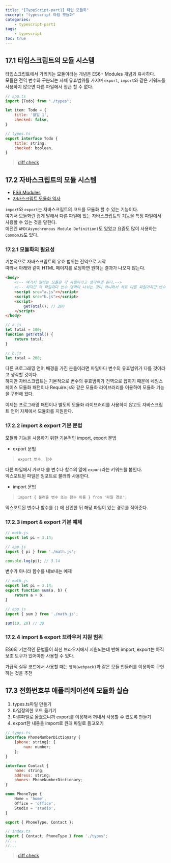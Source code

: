 ```yaml
--- 
title: "[TypeScript-part1] 타입 모듈화" 
excerpt: "typescript 타입 모듈화"
categories: 
    - typescript-part1
tags: 
    - typescript
toc: true
--- 
```

## 17.1 타입스크립트의 모듈 시스템

타입스크립트에서 가리키는 모듈이라는 개념은 ES6+ Modules 개념과 유사하다.  
모듈은 전역 변수와 구분되는 자체 유효범위를 가지며 `export`, `import`와 같은 키워드를 사용하지 않으면 다른 파일에서 접근 할 수 없다.  

```javascript
// app.ts
import {Todo} from "./types";

let item: Todo = {
    title: '할일 1',
    checked: false,
}

// types.ts
export interface Todo {
    title: string;
    checked: boolean,
}
```

> [diff check](https://github.com/wjddk0909/typescript-part1/commit/3361f8ab1fdc7181b78aabcd88767d4202fa7d61)

## 17.2 자바스크립트의 모듈 시스템

- [ES6 Modules](https://joshua1988.github.io/vue-camp/es6+/modules.html)
- [자바스크립트 모듈화 역사](https://d2.naver.com/helloworld/12864)

`import`와 `export`는 자바스크립트의 코드를 모듈화 할 수 있는 기능이다.  
여기서 모듈화란 쉽게 말해서 다른 파일에 있는 자바스크립트의 기능을 특정 파일에서 사용할 수 있는 것을 말한다.  
예전엔 `AMD(Asynchronous Module Definition)`도 있었고 요즘도 많이 사용하는 `CommonJS`도 있다.  

### 17.2.1 모듈화의 필요성

기본적으로 자바스크립트의 유효 범위는 전역으로 시작  
따라서 아래와 같이 HTML 페이지를 로딩하면 원하는 결과가 나오지 않는다.  

```html
<body>
    <!-- 여기서 말하는 모듈은 각 파일이라고 생각하면 된다.-->
    <!-- 하지만 각 파일마다 변수 영역이 나뉘는 것이 아니라서 서로 다른 파일이지만 변수명이 같을 경우 변수값이 덮어씌워지거나 기타 예기치 못한 오류가 나올 수 있다. -->
    <script src="a.js"></script>
    <script src="b.js"></script>
    <script>
        getTotal(); // 200
    </script>
</body>
```

```javascript
// a.js
let total = 100;
function getTotal() {
    return total;
}
```

```javascript
// b.js
let total = 200;
```

다른 프로그래밍 언어 배경을 가진 분들이라면 파일마다 변수의 유효범위가 다를 것이라고 생각할 것이다.  
하지만 자바스크립트는 기본적으로 변수의 유효범위가 전역으로 잡히기 때문에 네임스페이스 모듈화 패턴이나 Require.js와 같은 모듈화 라이브러리를 이용하여 모듈화 기능을 구현해 왔다.  

이제는 프로그래밍 패턴이나 별도의 모듈화 라이브러리를 사용하지 않고도 자바스크립트 언어 자체에서 모듈화를 지원한다.  

### 17.2.2 import & export 기본 문법

모듈화 기능을 사용하기 위한 기본적인 import, export 문법  

- export 문법  

> `export 변수, 함수`

다른 파일에서 가져다 쓸 변수나 함수의 앞에 `export`라는 키워드를 붙인다.  
익스포트된 파일은 임포트로 불러와 사용한다.  

- import 문법

> `import { 불러올 변수 또는 함수 이름 } from '파일 경로';`

익스포트된 변수나 함수를 `{}` 에 선언한 뒤 해당 파일이 있는 경로를 적어준다.  

### 17.2.3 import & export 기본 예제

```javascript
// math.js
export let pi = 3.14;
```

```javascript
// app.js
import { pi } from './math.js';

console.log(pi); // 3.14
```

변수가 아니라 함수를 내보내는 예제

```javascript
// math.js
export let pi = 3.14;
export function sum(a, b) {
    return a + b;
}
```

```javascript
// app.js
import { sum } from './math.js';

sum(10, 20) // 30
```

### 17.2.4 import & export 브라우저 지원 범위

ES6의 기본적인 문법들이 최신 브라우저에서 지원되는데 반해 import, export는 아직 보조 도구가 있어야만 사용할 수 있다.  

가급적 실무 코드에서 사용할 때는 `웹팩(webpack)`과 같은 모듈 번들러를 이용하여 구현하는 것을 추천  

## 17.3 전화번호부 애플리케이션에 모듈화 실습

1. types.ts파일 만들기
2. 타입정의한 코드 옮기기
3. 다른파일로 옮겼으니까 export를 이용해서 꺼내서 사용할 수 있도록 만들기
4. export한 내용을 import로 원래 파일로 들고오기

```javascript
// types.ts
interface PhoneNumberDictionary {
    [phone: string]: {
        num: number;
    };
}

interface Contact {
    name: string;
    address: string;
    phones: PhoneNumberDictionary;
}

enum PhoneType {
    Home = 'home',
    Office = 'office',
    Studio = 'studio',
}

export { PhoneType, Contact };
```

```javascript
// index.ts
import { Contact, PhoneType } from './types';
//...
//...
```

> [diff check](https://github.com/wjddk0909/typescript-part1/commit/8ec0d6c3e823be468b0d258df325f79ab986d5b7)




